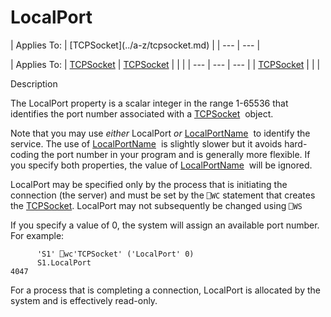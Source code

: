 




<h1 class="heading"><span class="name">LocalPort</span></h1>
| Applies To: | [TCPSocket](../a-z/tcpsocket.md) |
| --- | ---  |

| Applies To: | [TCPSocket](../a-z/tcpsocket.md) | [TCPSocket](../a-z/tcpsocket.md) |  |  |
| --- | --- | ---  |
| [TCPSocket](../a-z/tcpsocket.md) |  |  |


Description


The LocalPort property is a scalar integer in the range 1-65536 that
identifies the port number associated with a [TCPSocket](../a-z/tcpsocket.md)
 object.



Note that you may use *either* LocalPort *or* [LocalPortName](../a-z/localportname.md)
 to identify the service. The use of [LocalPortName](../a-z/localportname.md)
 is slightly slower but it avoids hard-coding the port number in your program and
is generally more flexible. If you specify both properties, the value of [LocalPortName](../a-z/localportname.md)
 will be ignored.


LocalPort may be specified only by the process that is initiating the
connection (the server) and must be set by the `⎕WC`
statement that creates the [TCPSocket](../a-z/tcpsocket.md).
LocalPort may not subsequently be changed using `⎕WS`



If you specify a value of 0, the system will assign an available port number.
For example:
```apl
      'S1' ⎕wc'TCPSocket' ('LocalPort' 0)
      S1.LocalPort
4047
```



For a process that is completing a connection, LocalPort is allocated by the
system and is effectively read-only.


